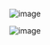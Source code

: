 ![image](https://github.com/sameerkali/fit-hub/assets/76611058/561d2221-6164-4916-95fd-cae089bfe61c)


![image](https://github.com/sameerkali/fit-hub/assets/76611058/296670b9-a604-4946-af37-995d48095826)
